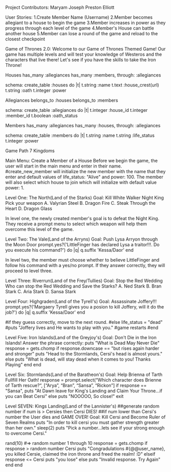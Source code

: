 Project Contributors:
  Maryam Joseph
  Preston Elliott

User Stories:
  1.Create Member Name (Username)
  2.Member becomes allegiant to a house to begin the game
  3.Member increases in power as they progress through each level of the game
  4.Member's House can battle another house
  5.Member can lose a round of the game and reload to the closest checkpoint

Game of Thrones 2.0: 
  Welcome to our Game of Thrones Themed Game!
  Our game has multiple levels and will test your knowledge of Westeros and the characters that live there!
  Let's see if you have the skills to take the Iron Throne!

Houses
  has_many :allegiances
  has_many :members, through: :allegiances

  schema:
  create_table :houses do |t|
  t.string :name
  t.text :house_crest(url)
  t.string :oath
  t.integer :power


Allegiances
  belongs_to :houses
  belongs_to :members

  schema:
  create_table :allegiances do |t|
  t.integer :house_id
  t.integer :member_id
  t.boolean :oath_status

Members
  has_many :allegiances
  has_many :houses, through: :allegiances

  schema:
  create_table :members do |t|
  t.string :name
  t.string :life_status
  t.integer :power

Game Path
  7 Kingdoms

Main Menu: Create a Member of a House 
  Before we begin the game, the user will start in the main menu and enter in their name. #create_new_member will initialize the new member with the name that they enter and default values of life_status: "Alive" and power: 100. The member will also select which house to join which will initialize with default value power: 1.

Level One: The North(Land of the Starks)
  Goal: Kill White Walker Night King
  Pick your weapon
  A. Valyrian Steel
  B. Dragon Fire
  C. Steak Through the Heart
  D. Dragon Glass

In level one, the newly created member's goal is to defeat the Night King. They receive a prompt menu to select which weapon will help them overcome this level of the game.

Level Two: The Vale(Land of the Arryns)
  Goal: Push Lysa Arryon through the Moon Door
  prompt.yes?('LittleFinger has declared Lysa a traitor!!!. Do you execute his command?') do |q|
  q.suffix 'Kessa/Daor'
  end

In level two, the member must choose whether to believe LittleFinger and follow his command with a yes/no prompt. If they answer correctly, they will proceed to level three.

Level Three: Riverrun(Land of the Frey/Tullies)
  Goal: Stop the Red Wedding
  Who can stop the Red Wedding and Save the Starks?
  A. Ned Stark
  B. Bran Stark
  C. Aria Stark
  D. Sansa Stark



Level Four: Highgraden(Land of the Tyrell's)
  Goal: Assassinate Joffery!!!
  prompt.yes?('Margaery Tyrell gives you a posion to kill Joffery, will it do the job?') do |q|
  q.suffix 'Kessa/Daor'
  end

  #if they guess correctly, move to the next round.
  #else life_status = "dead"
  #puts "Joffery lives and He wants to play with you."
  #game restarts
  #end

Level Five: Iron Islands(Land of the Greyjoy's)
  Goal: Don't Die in the Iron Islands!
  Answer the phrase correctly:
  puts "What is Dead May Never Die"
  response = gets.chomp
  if response.downcase == "but rises again harder and stronger"
   puts "Head to the Stormlands, Cersi's head is almost yours."
   else
   puts "What is dead, will stay dead when it comes to you! Thanks Playing"
   end
  end

Level Six: Stormlands(Land of the Baratheon's)
  Goal: Help Brienna of Tarth Fullfill Her Oath!
  response = prompt.select(“Which character does Brienne of Tarth rescue?“, [“Arya”, “Bran”, “Sansa”, “Rickon”]
  if response ==  "Sansa",
  puts "At Dawn leave for King's Landing and Claim Your Throne...if you can Beat Cersi"
  else
    puts "NOOOOO, So close!"
  exit

Level SEVEN: Kings Landing(Land of the Lannister's)
##generate random number if num is > Cersies then Cersi DIES!
##if num lower than Cersi's number the User dies and GAME OVER!
  Goal: Kill Cersi and Become Ruler of Seven Realms
  puts "In order to kill cersi you must gather strength greater than her own."
  sleep(2)
  puts "Pick a number...lets see if your strong enough to overcome Cersi."

  rand(10) #=> random number 1 through 10
  response = gets.chomp
    if response > random number Cersi
        puts "Congradulations #{@@user_name}, you killed Cersie, claimed the    iron throne and freed the realm! :D"
    elseif response <= Cersi
        puts "you lose"
    else
        puts "Invalid response. Try Again"
    end
  end
